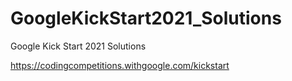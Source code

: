 # GoogleKickStart2021_Solutions
Google Kick Start 2021 Solutions

https://codingcompetitions.withgoogle.com/kickstart
